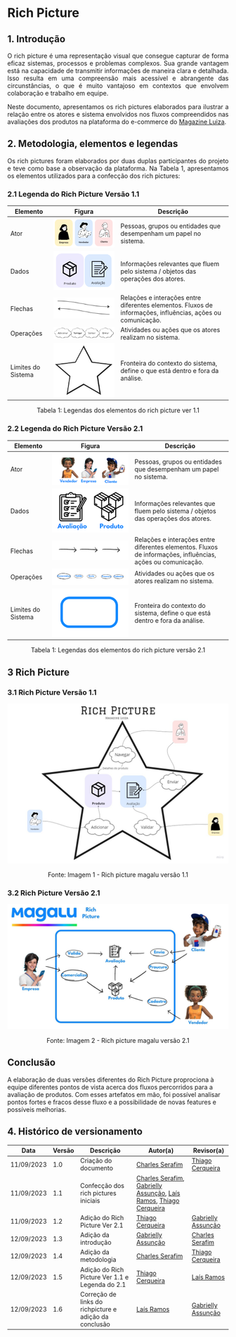 # Rich Picture

## 1. Introdução

<p align="justify">
O rich picture é uma representação visual que consegue capturar de forma eficaz sistemas, processos e problemas complexos. Sua grande vantagem está na capacidade de transmitir informações de maneira clara e detalhada.
Isso resulta em uma compreensão mais acessível e abrangente das circunstâncias, o que é muito vantajoso em contextos que envolvem colaboração e trabalho em equipe.
</p>

<p align="justify">
Neste documento, apresentamos os rich pictures elaborados para ilustrar a relação entre os atores e sistema envolvidos nos fluxos compreendidos nas avaliações dos produtos na plataforma do e-commerce do <a href="https://magazineluiza.com.br/">Magazine Luiza</a>.
</p>

## 2. Metodologia, elementos e legendas

<p align="justify">
Os rich pictures foram elaborados por duas duplas participantes do projeto e teve como base a observação da plataforma. Na Tabela 1, apresentamos os elementos utilizados para a confecção dos rich pictures:
</p>

### 2.1 Legenda do Rich Picture Versão 1.1

| Elemento | Figura | Descrição |
| -------- | ------ | --------- |
| Ator | ![Atores](../Assets/rich_picture_atores_1.png)| Pessoas, grupos ou entidades que desempenham um papel no sistema. |
| Dados | ![Dados](../Assets/rich_picture_dados_1.png) | Informações relevantes que fluem pelo sistema / objetos das operações dos atores. |
| Flechas | ![Flechas](../Assets/rich_picture_flechas_1.png) | Relações e interações entre diferentes elementos. Fluxos de informações, influências, ações ou comunicação. |
| Operações | ![Operações](../Assets/rich_picture_operacoes_1.png) | Atividades ou ações que os atores realizam no sistema. |
| Limites do Sistema | ![Limites do Sistema](../Assets/rich_picture_sistema_1.png) | Fronteira do contexto do sistema, define o que está dentro e fora da análise. |

<div style="text-align: center">
<p>Tabela 1: Legendas dos elementos do rich picture ver 1.1 </p>
</div>

### 2.2 Legenda do Rich Picture Versão 2.1

| Elemento | Figura | Descrição |
| -------- | ------ | --------- |
| Ator | ![Atores](../Assets/rich_picture_atores_2.png)| Pessoas, grupos ou entidades que desempenham um papel no sistema. |
| Dados | ![Dados](../Assets/rich_picture_dados_2.png) | Informações relevantes que fluem pelo sistema / objetos das operações dos atores. |
| Flechas | ![Flechas](../Assets/rich_picture_flechas_2.png) | Relações e interações entre diferentes elementos. Fluxos de informações, influências, ações ou comunicação. |
| Operações | ![Operações](../Assets/rich_picture_operacoes_2.png) | Atividades ou ações que os atores realizam no sistema. |
| Limites do Sistema | ![Limites do Sistema](../Assets/rich_picture_sistema_2.png) | Fronteira do contexto do sistema, define o que está dentro e fora da análise. |

<div style="text-align: center">
<p>Tabela 1: Legendas dos elementos do rich picture versão 2.1 </p>
</div>


## 3 Rich Picture

### 3.1 Rich Picture Versão 1.1
 <img src="../Assets/Rich-Magalu-01.jpg">
 
 <div style="text-align: center">
<p>Fonte: Imagem 1 - Rich picture magalu versão 1.1 </p>
</div>

### 3.2 Rich Picture Versão 2.1
 <img src="../Assets/Rich-Magalu-02.jpg">
 
 <div style="text-align: center">
<p>Fonte: Imagem 2 - Rich picture magalu versão 2.1 </p>
</div>

## Conclusão
A elaboração de duas versões diferentes do Rich Picture  proprociona à equipe diferentes pontos de vista acerca dos fluxos percorridos para a avaliação de produtos. Com esses artefatos em mão, foi possível analisar pontos fortes e fracos desse fluxo e a possibilidade de novas features e possíveis melhorias.


## 4. Histórico de versionamento

|    Data    | Versão |      Descrição       |                   Autor(a)                    |                   Revisor(a)                    |
| ---------- | ------ | -------------------- | --------------------------------------------- | ----------------------------------------------- |
| 11/09/2023 |  1.0   | Criação do documento | [Charles Serafim](https://github.com/charles-serafim) | [Thiago Cerqueira](https://github.com/Thiago-Cerq) |
| 11/09/2023 |  1.1   | Confecção dos rich pictures iniciais | [Charles Serafim](https://github.com/charles-serafim), [Gabrielly Assunção](https://github.com/GabriellyAssuncao), [Laís Ramos](https://github.com/laisramos123), [Thiago Cerqueira](https://github.com/Thiago-Cerq) | 
| 11/09/2023 |  1.2   | Adição do Rich Picture Ver 2.1 | [Thiago Cerqueira](https://github.com/Thiago-Cerq) | [Gabrielly Assunção](https://github.com/GabriellyAssuncao) |
| 12/09/2023 |  1.3   | Adição da introdução | [Gabrielly Assunção](https://github.com/GabriellyAssuncao) | [Charles Serafim](https://github.com/charles-serafim) |
| 12/09/2023 |  1.4   | Adição da metodologia | [Charles Serafim](https://github.com/charles-serafim) | [Thiago Cerqueira](https://github.com/Thiago-Cerq) |
| 12/09/2023 |  1.5   | Adição do Rich Picture Ver 1.1 e Legenda do 2.1  | [Thiago Cerqueira](https://github.com/Thiago-Cerq) | [Laís Ramos](https://github.com/laisramos123) | 
|12/09/2023|1.6|Correção de links do richpicture e adição da conclusão|[Laís Ramos](https://github.com/laisramos123)|[Gabrielly Assunção](https://github.com/GabriellyAssuncao)|
